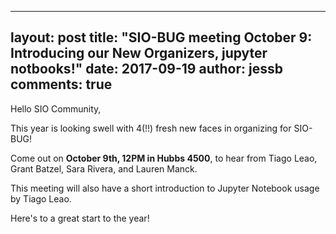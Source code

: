 
---
layout: post
title: "SIO-BUG meeting October 9: Introducing our New Organizers, jupyter notbooks!"
date: 2017-09-19
author: jessb
comments: true
---

Hello SIO Community, 

This year is looking swell with 4(!!) fresh new faces in organizing for SIO-BUG!  

Come out on **October 9th, 12PM in Hubbs 4500**, to hear from Tiago Leao, Grant Batzel, Sara Rivera, and Lauren Manck.

This meeting will also have a short introduction to Jupyter Notebook usage by Tiago Leao. 

Here's to a great start to the year!

